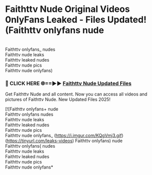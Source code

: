 # Faithttv Nude Original Videos 0nlyFans Leaked - Files Updated! (Faithttv onlyfans nude<br>
<br>
Faithttv onlyfans_ nudes<br>
Faithttv nude leaks<br>
Faithttv leaked nudes<br>
Faithttv nude pics<br>
Faithttv nude onlyfans)

<h3>🔴 CLICK HERE 🌐==►► <a href="https://tinyurl.com/leaks-videos" rel="nofollow">Faithttv Nude Updated Files</a></h3>

Get Faithttv Nude and all content. Now you can access all videos and pictures of Faithttv Nude. New Updated Files 2025!

[![Faithttv onlyfans+ nude<br>
Faithttv onlyfans nudes<br>
Faithttv nude leaks<br>
Faithttv leaked nudes<br>
Faithttv nude pics<br>
Faithttv nude onlyfans_
(https://i.imgur.com/KQgVmj3.gif)(https://tinyurl.com/leaks-videos)
Faithttv onlyfans) nude<br>
Faithttv onlyfans{ nudes<br>
Faithttv nude leaks<br>
Faithttv leaked nudes<br>
Faithttv nude pics<br>
Faithttv nude onlyfans*